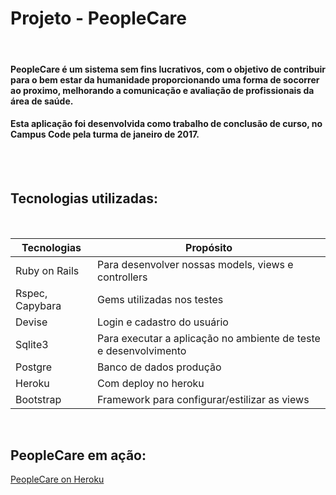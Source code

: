 # Projeto - PeopleCare

<br>

#### PeopleCare é um sistema sem fins lucrativos, com o objetivo de contribuir para o bem estar da humanidade proporcionando uma forma de socorrer ao proximo, melhorando a comunicação e avaliação de profissionais da área de saúde.
#### Esta aplicação foi desenvolvida como trabalho de conclusão de curso, no Campus Code pela turma de janeiro de 2017.

<br><br>

## Tecnologias utilizadas:

<br>

Tecnologias | Propósito
------------ | -------------
Ruby on Rails | Para desenvolver nossas models, views e controllers
Rspec, Capybara | Gems utilizadas nos testes
Devise | Login e cadastro do usuário
Sqlite3 | Para executar a aplicação no ambiente de teste e desenvolvimento
Postgre | Banco de dados produção
Heroku | Com deploy no heroku
Bootstrap | Framework para configurar/estilizar as views

<br>

## PeopleCare em ação:

[PeopleCare on Heroku](https://peoplecare.herokuapp.com)
